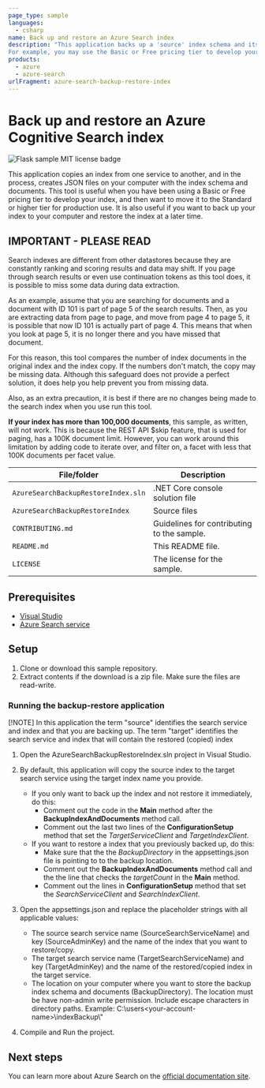 ```yaml
---
page_type: sample
languages:
  - csharp
name: Back up and restore an Azure Search index
description: "This application backs up a 'source' index schema and its documents to a JSON files on your computer, and then uses those files to recreate a 'target' index copy in the 'target' search service that you specify. Depending on your needs, you can use all or part of this application to backup your index files and/or move an index from one search service to another. 
For example, you may use the Basic or Free pricing tier to develop your index, and then want to move it to the Standard or higher tier for production use."
products:
  - azure
  - azure-search
urlFragment: azure-search-backup-restore-index
---
```


# Back up and restore an Azure Cognitive Search index

![Flask sample MIT license badge](https://img.shields.io/badge/license-MIT-green.svg)

This application copies an index from one service to another, and in the process, creates JSON files on your computer with the index schema and documents. This tool is useful when you have been using a Basic or Free pricing tier to develop your index, and then want to move it to the Standard or higher tier for production use. It is also useful if you want to back up your index to your computer and restore the index at a later time.

## IMPORTANT - PLEASE READ
Search indexes are different from other datastores because they are constantly ranking and scoring results and data may shift. If you page through search results or even use continuation tokens as this tool does, it is possible to miss some data during data extraction.

As an example, assume that you are searching for documents and a document with ID 101 is part of page 5 of the search results. Then, as you are extracting data from page to page, and move from page 4 to page 5, it is possible that now ID 101 is actually part of page 4. This means that when you look at page 5, it is no longer there and you have missed that document.

For this reason, this tool compares the number of index documents in the original index and the index copy. If the numbers don't match, the copy may be missing data. Although this safeguard does not provide a perfect solution, it does help you help prevent you from missing data.

Also, as an extra precaution, it is best if there are no changes being made to the search index when you use run this tool.

**If your index has more than 100,000 documents**, this sample, as written, will not work. This is because the REST API $skip feature, that is used for paging, has a 100K document limit. However, you can work around this limitation by adding code to iterate over, and filter on, a facet with less that 100K documents per facet value.

| File/folder | Description |
|-------------|-------------|
| `AzureSearchBackupRestoreIndex.sln`  | .NET Core console solution file |
| `AzureSearchBackupRestoreIndex`  | Source files |
| `CONTRIBUTING.md` | Guidelines for contributing to the sample. |
| `README.md` | This README file. |
| `LICENSE`   | The license for the sample. |

## Prerequisites

- [Visual Studio](https://visualstudio.microsoft.com/downloads/)
- [Azure Search service](https://docs.microsoft.com/azure/search/search-create-service-portal)

## Setup

1. Clone or download this sample repository.
1. Extract contents if the download is a zip file. Make sure the files are read-write.

### Running the backup-restore application

[!NOTE] In this application the term "source" identifies the search service and index and that you are backing up. The term "target" identifies the search service and index that will contain the restored (copied) index

1. Open the AzureSearchBackupRestoreIndex.sln project in Visual Studio.
1. By default, this application will copy the source index to the target search service using the target index name you provide. 
    - If you only want to back up the index and not restore it immediately, do this:
        - Comment out the code in the **Main** method after the **BackupIndexAndDocuments** method call.
        - Comment out the last two lines of the **ConfigurationSetup** method that set the _TargetServiceClient_ and _TargetIndexClient_.
    - If you want to restore a index that you previously backed up, do this:
        - Make sure that the the _BackupDirectory_ in the appsettings.json file is pointing to to the backup location.
        - Comment out the **BackupIndexAndDocuments** method call and the the line that checks the _targetCount_ in the **Main** method.
        - Comment out the lines in **ConfigurationSetup** method that set the _SearchServiceClient_ and _SearchIndexClient_.

1. Open the appsettings.json and replace the placeholder strings with all applicable values:

    - The source search service name (SourceSearchServiceName) and key (SourceAdminKey) and the name of the index that you want to restore/copy.
    - The target search service name (TargetSearchServiceName) and key (TargetAdminKey) and the name of the restored/copied index in the target service.
    - The location on your computer where you want to store the backup index schema and documents (BackupDirectory). The location must be have non-admin write permission. Include escape characters in directory paths. Example: C:\\users\<your-account-name>\indexBackup\\"

1. Compile and Run the project.

## Next steps

You can learn more about Azure Search on the [official documentation site](https://docs.microsoft.com/azure/search).
